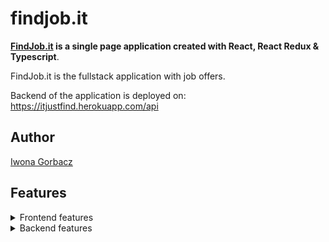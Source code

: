 # findjob.it
**[FindJob.it](https://igorbacz.github.io/findjob.it/) is a single page application created with React, React Redux & Typescript**.

FindJob.it is the fullstack application with job offers. 

Backend of the application is deployed on: https://itjustfind.herokuapp.com/api

## Author
[Iwona Gorbacz](https://github.com/igorbacz)

## Features
<details><summary>Frontend features</summary>

- Presentation of the offers.
- Map with pins where the offer was added
- Filtering offers based on the date the offer was added, the amount of earnings, the possibility of remote work and main stack.
- User registration and login
- Adding job offer by login user.
- Removing a job offer
</details>

<details><summary>Backend features</summary>

- Providing models for offer and user
- Providing controllers for creating and deleting offers
- Providing controller for fetching page resource data
</details>
